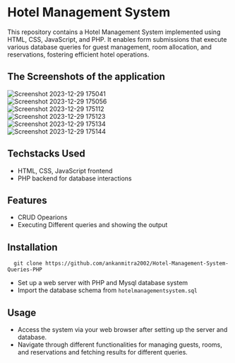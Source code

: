 # Hotel Management System
This repository contains a Hotel Management System implemented using HTML, CSS, JavaScript, and PHP. It enables form submissions that execute various database queries for guest management, room allocation, and reservations, fostering efficient hotel operations.
  ## The Screenshots of the application
  ![Screenshot 2023-12-29 175041](https://github.com/ankanmitra2002/Hotel-Management-System-Queries-PHP/assets/136356039/cf9dd4b2-e459-4932-b67d-dc1f816d9bfa)
   <br>
  ![Screenshot 2023-12-29 175056](https://github.com/ankanmitra2002/Hotel-Management-System-Queries-PHP/assets/136356039/14ef2fbe-1c56-44e6-9a8a-ed6810d9dcc0)
 <br>
  ![Screenshot 2023-12-29 175112](https://github.com/ankanmitra2002/Hotel-Management-System-Queries-PHP/assets/136356039/9ad083e3-09a4-4b8e-aff6-e83ec98e68d3)
  <br>
  ![Screenshot 2023-12-29 175123](https://github.com/ankanmitra2002/Hotel-Management-System-Queries-PHP/assets/136356039/c0702973-5e3d-435f-b6c9-ecb1afac4ccc)
   <br>
   ![Screenshot 2023-12-29 175134](https://github.com/ankanmitra2002/Hotel-Management-System-Queries-PHP/assets/136356039/e98e2fab-2063-4736-9432-0ff59cb13253)
   <br>
   ![Screenshot 2023-12-29 175144](https://github.com/ankanmitra2002/Hotel-Management-System-Queries-PHP/assets/136356039/bb536a1c-1c41-4767-8633-b74fd52afd85)
  <br>
## Techstacks Used
- HTML, CSS, JavaScript frontend
- PHP backend for database interactions
## Features
- CRUD Opearions
- Executing Different queries and showing the output
## Installation
```git
  git clone https://github.com/ankanmitra2002/Hotel-Management-System-Queries-PHP
```
- Set up a web server with PHP and Mysql database system
- Import the database schema from `hotelmanagementsystem.sql`
## Usage
- Access the system via your web browser after setting up the server and database.
- Navigate through different functionalities for managing guests, rooms, and reservations and fetching results for different queries.
  <br>
